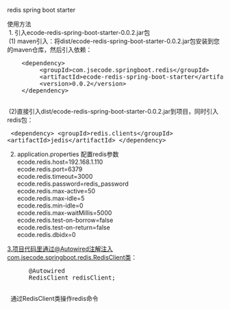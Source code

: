  redis spring boot starter
 
  使用方法  
  1.  引入ecode-redis-spring-boot-starter-0.0.2.jar包   
  (1) maven引入：将dist/ecode-redis-spring-boot-starter-0.0.2.jar包安装到您的maven仓库，然后引入依赖：
   <pre>
    &lt;dependency&gt;
  	     &lt;groupId&gt;com.jsecode.springboot.redis&lt;/groupId&gt;
  	     &lt;artifactId&gt;ecode-redis-spring-boot-starter&lt;/artifactId&gt;
  	     &lt;version&gt;0.0.2&lt;/version&gt;
    &lt;/dependency&gt;
    </pre> 
  (2)直接引入dist/ecode-redis-spring-boot-starter-0.0.2.jar到项目，同时引入redis包：  
    <pre>
      &lt;dependency&gt;
      	  &lt;groupId>redis.clients&lt;/groupId&gt;
      	  &lt;artifactId>jedis&lt;/artifactId&gt;
      &lt;/dependency&gt;
    </pre>  
 
  2. application.properties 配置redis参数  
    ecode.redis.host=192.168.1.110  
    ecode.redis.port=6379  
    ecode.redis.timeout=3000  
    ecode.redis.password=redis_password  
    ecode.redis.max-active=50  
    ecode.redis.max-idle=5  
    ecode.redis.min-idle=0  
    ecode.redis.max-waitMillis=5000  
    ecode.redis.test-on-borrow=false  
    ecode.redis.test-on-return=false  
    ecode.redis.dbidx=0  
 
3.项目代码里通过@Autowired注解注入com.jsecode.springboot.redis.RedisClient类：
   <pre>
      @Autowired
      RedisClient redisClient;
   </pre>
   通过RedisClient类操作redis命令
